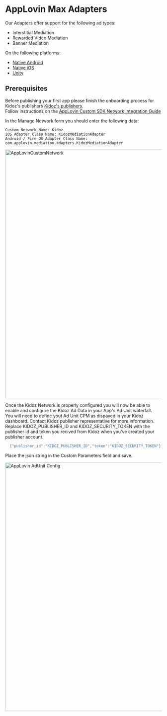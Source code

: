 # AppLovin Max Adapters

Our Adapters offer support for the following ad types:

+ Interstitial Mediation 
+ Rewarded Video Mediation 
+ Banner Mediation 

On the following platforms:

+ [Native Android](/Mediation/AppLovin%20Max%20Adapter/Android)
+ [Native iOS](/Mediation/AppLovin%20Max%20Adapter/iOS)
+ [Unity](/Mediation/AppLovin%20Max%20Adapter/Unity)

## Prerequisites

Before publishing your first app please finish the onboarding process for Kidoz's publishers [Kidoz's publishers](http://accounts.kidoz.net/publishers/register?utm_source=kidoz_github). <BR>
Follow instructions on the [AppLovin Custom SDK Network Integration Guide](https://dash.applovin.com/documentation/mediation/android/mediation-setup/custom-sdk)

In the Manage Network form you should enter the following data:
```
Custom Network Name: Kidoz 
iOS Adapter Class Name: KidozMediationAdapter
Android / Fire OS Adapter Class Name: com.applovin.mediation.adapters.KidozMediationAdapter
```
<img width="800" alt="AppLovinCustomNetwork" src="https://user-images.githubusercontent.com/86282008/197710543-171fe5fc-9c5e-414b-96ab-07f3b28de708.png">
  
  
Once the Kidoz Network is properly configured you will now be able to enable and configure the Kidoz Ad Data in your App's Ad Unit waterfall.<BR>
You will need to define yout Ad Unit CPM as dispayed in your Kidoz dashboard. Contact Kidoz publisher representative for more information. <BR>
Replace KIDOZ_PUBLISHER_ID and KIDOZ_SECURITY_TOKEN with the publisher id and token you recived from Kidoz when you've created your publisher account.
```java
  {"publisher_id":"KIDOZ_PUBLISHER_ID","token":"KIDOZ_SECURITY_TOKEN"}
```
Place the json string in the Custom Parameters field and save.
  
  <img width="800" alt="AppLovin AdUnit Config" src="https://user-images.githubusercontent.com/86282008/197715891-2a6501d4-741e-4322-9343-fcbfe49db1a2.png">

